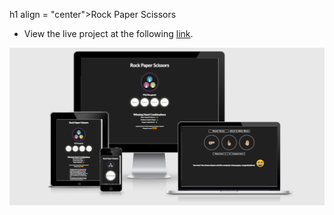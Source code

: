 h1 align = "center">Rock Paper Scissors</h1>

* View the live project at the following [link](https://aryan008.github.io/gameshow-m1/).

![See how the site looks across the devices](assets/rm_files/responsive.png)
